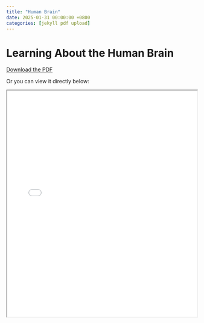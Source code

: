 ```yaml
---
title: "Human Brain"
date: 2025-01-31 00:00:00 +0800
categories: [jekyll pdf upload]
---
```


# Learning About the Human Brain

[Download the PDF](/assets/Notes/MIT9_13S19_L01.pdf)

Or you can view it directly below:

<iframe src="{{ site.baseurl }}/assets/Notes/MIT9_13S19_L01.pdf" width="100%" height="600px"></iframe>
